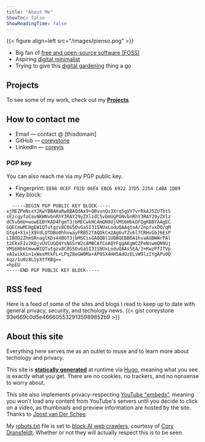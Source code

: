 ```yaml
---
title: "About Me"
ShowToc: false
ShowReadingTime: false
---
```


{{< figure align=left src="/images/pienso.png" >}}

* Big fan of [free and open-source software (FOSS)](https://itsfoss.com/what-is-foss/)
* Aspiring [digital minimalist](https://calnewport.com/on-digital-minimalism/)
* Trying to give this [digital gardening](https://armstrong.is/miscellaneous/digital-gardening) thing a go


## Projects
To see some of my work, check out my [**Projects**](https://coreyst.one/projects).


## How to contact me
* Email — contact @ [thisdomain]
* GitHub — [coreystone](https://github.com/coreystone)
* LinkedIn — [coreyjs](https://linkedin.com/in/coreyjs)


### PGP key
You can also reach me via my PGP public key.

* Fingerprint: `EEB6 0CEF F02D 06E4 EBC6 6922 37D5 2354 C4BA 1DB9`
* Key block:
```
  -----BEGIN PGP PUBLIC KEY BLOCK-----
xjMEZPeNsxYJKwYBBAHaRw8BAQdAx9+QBvonQv3Xrq5gVV7vrRkAJ5ZUTbtS
sEzcgyfoCavNKWNvbnRhY3RAY29yZXlzdC5vbmUgPGNvbnRhY3RAY29yZXlz
dC5vbmU+wowEEBYKAD4FgmT3jbMECwkHCAmQN9UjVMS6HbkDFQgKBBYAAgEC
GQECmwMCHgEWIQTutgzv8C0G5OvGaSI31SNUxLoduQAAqtoA/2npfvxDQ/qM
Gtg4+X1xjX9YdLQTDBo0hhxwayFRB52TAQDkCx2Ag6uTZv6l7CRHvGbJ6EsP
LIBOD2ZhmSRnaglKDs44BGT3jbMSCisGAQQBl1UBBQEBB0A1hvaAUBWWrPAl
t2EkxF1v2KOjvUVCUGQ4YsNGSrW2cAMBCAfCeAQYFggAKgWCZPeNswmQN9Uj
VMS6HbkCmwwWIQTutgzv8C0G5OvGaSI31SNUxLoduQAAs5EA/3+KwzPfITVp
vA1wikKin1xWesMtkFL+LPqZ8eGW0Ma+AP0SX4HH5AdOzELvW9lzIYgAPu0Q
kqz/1u0z8LSyXtfKBg==
=hpEU
-----END PGP PUBLIC KEY BLOCK-----
```

## RSS feed
Here is a feed of some of the sites and blogs I read to keep up to date with general privacy, security, and techology news.
{{< gist coreystone 93e669c0d5e4666055329135989852b9 >}}


## About this site
Everything here serves me as an outlet to muse and to learn more about techology and privacy.

This site is [**statically generated**](https://www.cloudflare.com/learning/performance/static-site-generator/) at runtime via [Hugo](https://gohugo.io/), meaning what you see is exactly what you get. 
There are no cookies, no trackers, and no nonsense to worry about.

This site also implements privacy-respecting [YouTube "embeds"](https://discourse.gohugo.io/t/embedding-youtube-in-a-privacy-friendly-way/35784/5), meaning you won't load any content
from YouTube's servers until you decide to click on a video, as thumbnails and preview information are hosted by the site. Thanks to [Joost van Der Schee](https://discourse.gohugo.io/u/jhvanderschee/summary).

My [robots.txt](https://coreyst.one/robots.txt) file is set to [block AI web crawlers](https://coryd.dev/posts/2024/go-ahead-and-block-ai-web-crawlers), courtesy of [Cory Dransfeldt](https://coryd.dev/posts/2024/go-ahead-and-block-ai-web-crawlers). Whether or not they will actually respect this is to be seen.